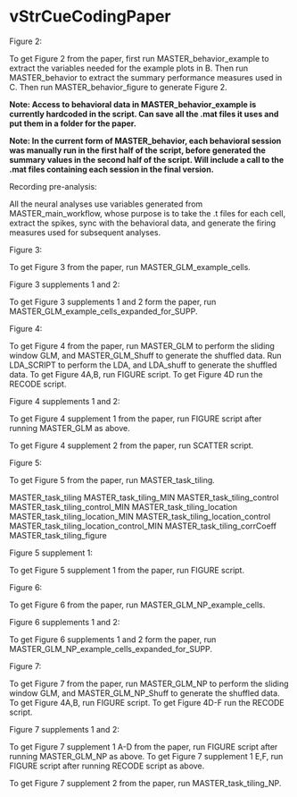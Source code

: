 # vStrCueCodingPaper


Figure 2:

To get Figure 2 from the paper, first run MASTER_behavior_example to extract the variables needed for the example plots in B. Then run MASTER_behavior to extract the summary performance measures used in C. Then run MASTER_behavior_figure to generate Figure 2.

**Note: Access to behavioral data in MASTER_behavior_example is currently hardcoded in the script. Can save all the .mat files it uses and put them in a folder for the paper.**

**Note: In the current form of MASTER_behavior, each behavioral session was manually run in the first half of the script, before generated the summary values in the second half of the script. Will include a call to the .mat files containing each session in the final version.**


Recording pre-analysis:

All the neural analyses use variables generated from MASTER_main_workflow, whose purpose is to take the .t files for each cell, extract the spikes, sync with the behavioral data, and generate the firing measures used for subsequent analyses.


Figure 3:

To get Figure 3 from the paper, run MASTER_GLM_example_cells.



Figure 3 supplements 1 and 2:

To get Figure 3 supplements 1 and 2 form the paper, run MASTER_GLM_example_cells_expanded_for_SUPP.


Figure 4:

To get Figure 4 from the paper, run MASTER_GLM to perform the sliding window GLM, and MASTER_GLM_Shuff to generate the shuffled data. Run LDA_SCRIPT to perform the LDA, and LDA_shuff to generate the shuffled data. To get Figure 4A,B, run FIGURE script. To get Figure 4D run the RECODE script.

Figure 4 supplements 1 and 2:

To get Figure 4 supplement 1 from the paper, run FIGURE script after running MASTER_GLM as above.

To get Figure 4 supplement 2 from the paper, run SCATTER script.


Figure 5:

To get Figure 5 from the paper, run MASTER_task_tiling.

MASTER_task_tiling
MASTER_task_tiling_MIN
MASTER_task_tiling_control
MASTER_task_tiling_control_MIN
MASTER_task_tiling_location
MASTER_task_tiling_location_MIN
MASTER_task_tiling_location_control
MASTER_task_tiling_location_control_MIN
MASTER_task_tiling_corrCoeff
MASTER_task_tiling_figure



Figure 5 supplement 1:

To get Figure 5 supplement 1 from the paper, run FIGURE script.


Figure 6:

To get Figure 6 from the paper, run MASTER_GLM_NP_example_cells.



Figure 6 supplements 1 and 2:

To get Figure 6 supplements 1 and 2 form the paper, run MASTER_GLM_NP_example_cells_expanded_for_SUPP.


Figure 7:

To get Figure 7 from the paper, run MASTER_GLM_NP to perform the sliding window GLM, and MASTER_GLM_NP_Shuff to generate the shuffled data. To get Figure 4A,B, run FIGURE script. To get Figure 4D-F run the RECODE script.



Figure 7 supplements 1 and 2:


To get Figure 7 supplement 1 A-D from the paper, run FIGURE script after running MASTER_GLM_NP as above. To get Figure 7 supplement 1 E,F, run FIGURE script after running RECODE script as above.

To get Figure 7 supplement 2 from the paper, run MASTER_task_tiling_NP.
